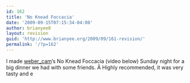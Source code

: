```yaml
---
id: 162
title: 'No Knead Foccacia'
date: '2009-09-15T07:15:34-04:00'
author: brianyee0
layout: revision
guid: 'http://www.brianyee.org/2009/09/161-revision/'
permalink: '/?p=162'
---
```


I made [weber\_cam](http://webercam.com)‘s No Knead Foccacia (video below) Sunday night for a big dinner we had with some friends. Â Highly recommended, it was very tasty and e

<object classid="clsid:d27cdb6e-ae6d-11cf-96b8-444553540000" codebase="http://download.macromedia.com/pub/shockwave/cabs/flash/swflash.cab#version=6,0,40,0" height="344" width="425"><param name="allowFullScreen" value="true"></param><param name="allowscriptaccess" value="always"></param><param name="src" value="http://www.youtube.com/v/iiU71hSAqvQ&hl=en&fs=1&"></param><param name="allowfullscreen" value="true"></param></object>